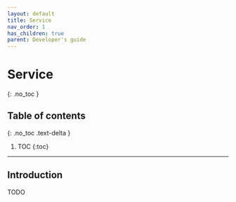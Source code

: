```yaml
---
layout: default
title: Service
nav_order: 1
has_children: true
parent: Developer's guide
---
```


# Service
{: .no_toc }


## Table of contents
{: .no_toc .text-delta }

1. TOC
{:toc}

---

## Introduction

TODO